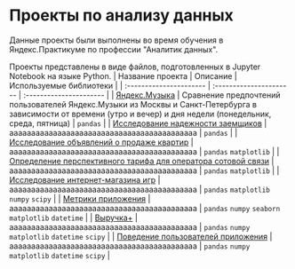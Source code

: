 # Проекты по анализу данных

Данные проекты были выполнены во время обучения в Яндекс.Практикуме по профессии "Аналитик данных".

Проекты представлены в виде файлов, подготовленных в Jupyter Notebook на языке Python.
| Название проекта | Описание | Используемые библиотеки | 
| :---------------------- | :---------------------- | :---------------------- |
| [Яндекс.Музыка](01_Yndx_music) | Сравнение предпочтений пользователей Яндекс.Музыки из Москвы и Санкт-Петербурга в зависимости от времени (утро и вечер) и дня недели (понедельник, среда, пятница) | ```pandas``` |
| [Исследование надежности заемщиков](Yandex_credits) | ааааааааааааааааааааааааааааааааааааааааааа | ```pandas``` |
| [Исследование объявлений о продаже квартир](ааааааа) | ааааааааааааааааааааааааааааааааааааааааааа | ```pandas``` ```matplotlib``` |
| [Определение перспективного тарифа для оператора сотовой связи](ааааааа) | ааааааааааааааааааааааааааааааааааааааааааа | ```pandas``` ```matplotlib``` |
| [Исследование интернет-магазина игр](ааааааа) | ааааааааааааааааааааааааааааааааааааааааааа | ```pandas``` ```matplotlib``` ```numpy``` ```scipy``` |
| [Метрики приложения](ааааааа) | ааааааааааааааааааааааааааааааааааааааааааа | ```pandas``` ```numpy``` ```seaborn``` ```matplotlib``` ```datetime``` |
| [Выручка+](ааааааа) | ааааааааааааааааааааааааааааааааааааааааааа  | ```pandas``` ```numpy``` ```matplotlib``` ```datetime``` ```scipy``` |
| [Поведение пользователей приложения](ааааааа) | ааааааааааааааааааааааааааааааааааааааааааа | ```pandas``` ```numpy``` ```matplotlib``` ```datetime``` ```scipy``` |
